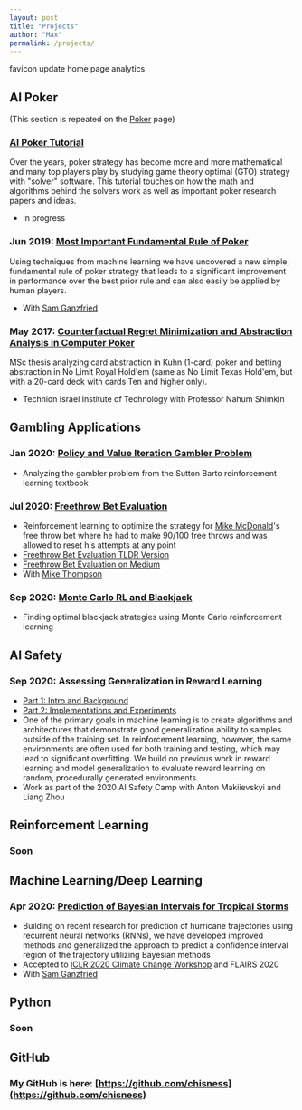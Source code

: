 ```yaml
---
layout: post
title: "Projects"
author: "Max"
permalink: /projects/
---
```

favicon
update home page
analytics

## AI Poker
(This section is repeated on the [Poker](https://chisness.github.io/poker/) page)

### [AI Poker Tutorial](https://www.aipokertutorial.com)
Over the years, poker strategy has become more and more mathematical and many top players play by studying game theory optimal (GTO) strategy with "solver" software. This tutorial touches on how the math and algorithms behind the solvers work as well as important poker research papers and ideas. 
- In progress

### Jun 2019: [Most Important Fundamental Rule of Poker](https://arxiv.org/abs/1906.09895)
Using techniques from machine learning we have uncovered a new simple, fundamental rule of poker strategy that leads to a significant improvement in performance over the best prior rule and can also easily be applied by human players.
- With [Sam Ganzfried](http://www.ganzfriedresearch.com/)

### May 2017: [Counterfactual Regret Minimization and Abstraction Analysis in Computer Poker](https://www.dropbox.com/s/jcgszjng6u5gj0b/MaxChiswickCFRThesis.pdf?dl=0)
MSc thesis analyzing card abstraction in Kuhn (1-card) poker and betting abstraction in No Limit Royal Hold'em (same as No Limit Texas Hold'em, but with a 20-card deck with cards Ten and higher only).
- Technion Israel Institute of Technology with Professor Nahum Shimkin

## Gambling Applications
### Jan 2020: [Policy and Value Iteration Gambler Problem](https://chisness.github.io/2020-01-14/policy-and-value-iteration-gambler-problem)
- Analyzing the gambler problem from the Sutton Barto reinforcement learning textbook

### Jul 2020: [Freethrow Bet Evaluation](https://chisness.github.io/2020-07-10/freethrow-bet-evaluation)
- Reinforcement learning to optimize the strategy for [Mike McDonald](https://twitter.com/MikeMcDonald89)'s free throw bet where he had to make 90/100 free throws and was allowed to reset his attempts at any point
- [Freethrow Bet Evaluation TLDR Version](https://chisness.github.io/2020-08-20/freethrow-bet-tldr)
- [Freethrow Bet Evaluation on Medium](https://towardsdatascience.com/apply-reinforcement-learning-to-win-a-free-throw-bet-f555b8adc0de)
- With [Mike Thompson](https://www.linkedin.com/in/mike-thompson-78655b13/)

### Sep 2020: [Monte Carlo RL and Blackjack](https://chisness.github.io/2020-01-21/monte-carlo-rl-and-blackjack)
- Finding optimal blackjack strategies using Monte Carlo reinforcement learning

## AI Safety
### Sep 2020: Assessing Generalization in Reward Learning
- [Part 1: Intro and Background](https://medium.com/@chisness/assessing-generalization-in-reward-learning-intro-and-background-da6c99d9e48)
- [Part 2: Implementations and Experiments](https://towardsdatascience.com/assessing-generalization-in-reward-learning-implementations-and-experiments-de02e1d08c0e)
- One of the primary goals in machine learning is to create algorithms and architectures that demonstrate good generalization ability to samples outside of the training set. In reinforcement learning, however, the same environments are often used for both training and testing, which may lead to significant overfitting. We build on previous work in reward learning and model generalization to evaluate reward learning on random, procedurally generated environments. 
- Work as part of the 2020 AI Safety Camp with Anton Makiievskyi and Liang Zhou

## Reinforcement Learning
### Soon

## Machine Learning/Deep Learning
### Apr 2020: [Prediction of Bayesian Intervals for Tropical Storms](https://arxiv.org/abs/2003.05024)
- Building on recent research for prediction of hurricane trajectories using recurrent neural networks (RNNs), we have developed improved methods and generalized the approach to predict a confidence interval region of the trajectory utilizing Bayesian methods
- Accepted to [ICLR 2020 Climate Change Workshop](https://www.climatechange.ai/papers/iclr2020/14.html) and FLAIRS 2020 
- With [Sam Ganzfried](http://www.ganzfriedresearch.com/)

## Python
### Soon

## GitHub
### My GitHub is here: [https://github.com/chisness](https://github.com/chisness)
